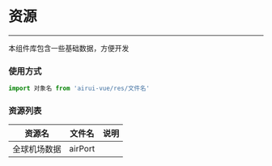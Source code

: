 # 资源
----

本组件库包含一些基础数据，方便开发

### 使用方式

```js
import 对象名 from 'airui-vue/res/文件名'
```

### 资源列表

|资源名|文件名|说明|
|----|----|-----|
|全球机场数据|airPort|
